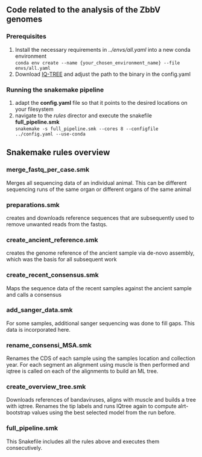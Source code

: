 
## Code related to the analysis of the ZbbV genomes

### Prerequisites
1. Install the necessary requirements in _../envs/all.yaml_ into a new conda environment  
`conda env create --name {your_chosen_environment_name} --file envs/all.yaml`
2. Download [IQ-TREE](http://www.iqtree.org/) and adjust the path to the binary in the config.yaml


### Running the snakemake pipeline
1. adapt the **config.yaml** file so that it points to the desired locations on your filesystem
2. navigate to the _rules_ director and execute the snakefile **full_pipeline.smk**  
`snakemake -s full_pipeline.smk --cores 8 --configfile ../config.yaml --use-conda`

## Snakemake rules overview
### merge_fastq_per_case.smk
Merges all sequencing data of an individual animal. This can be different sequencing runs of the same organ or different organs of the same animal

### preparations.smk
creates and downloads reference sequences that are subsequently used to remove unwanted reads from the fastqs.

### create_ancient_reference.smk
creates the genome reference of the ancient sample via de-novo assembly, which was the basis for all subsequent work

### create_recent_consensus.smk
Maps the sequence data of the recent samples against the ancient sample and calls a consensus

### add_sanger_data.smk
For some samples, additional sanger sequencing was done to fill gaps. This data is incorporated here.

### rename_consensi_MSA.smk
Renames the CDS of each sample using the samples location and collection year.
For each segment an alignment using muscle is then performed and iqtree is called on 
each of the alignments to build an ML tree.

### create_overview_tree.smk
Downloads references of bandaviruses, aligns with muscle and builds a tree with iqtree.
Renames the tip labels and runs IQtree again to compute alrt-bootstrap values using the best
selected model from the run before.

### full_pipeline.smk
This Snakefile includes all the rules above and executes them consecutively.
